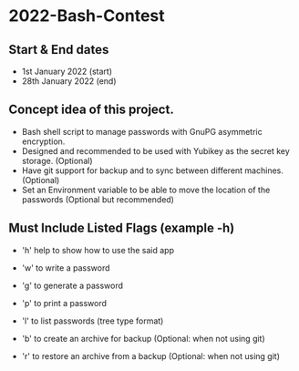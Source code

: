 # 2022-Bash-Contest

## Start & End dates
   * 1st January 2022 (start)
   * 28th January 2022 (end)

## Concept idea of this project.

   * Bash shell script to manage passwords with GnuPG asymmetric encryption.
   * Designed and recommended to be used with Yubikey as the secret key storage. (Optional)
   * Have git support for backup and to sync between different machines. (Optional)
   * Set an Environment variable to be able to move the location of the passwords (Optional but recommended)

## Must Include Listed Flags (example -h)

   * 'h' help to show how to use the said app

   * 'w' to write a password
   * 'g' to generate a password
   * 'p' to print a password
   * 'l' to list passwords (tree type format)
   * 'b' to create an archive for backup (Optional: when not using git)
   * 'r' to restore an archive from a backup (Optional: when not using git)
